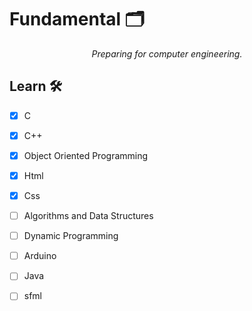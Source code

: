 <h1>Fundamental 🗂️</h1>

<p align="center">
<i>Preparing for computer engineering.</i>
</p>

<h2>Learn 🛠️</h2>

- [x] C
- [x] C++
- [x] Object Oriented Programming
- [x] Html
- [x] Css
- [ ] Algorithms and Data Structures
- [ ] Dynamic Programming
- [ ] Arduino
- [ ] Java
- [ ] sfml

